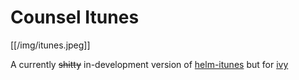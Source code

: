 # Counsel Itunes 

[[/img/itunes.jpeg]]

A currently <s>shitty</s> in-development version of [helm-itunes](https://github.com/anschwa/helm-itunes) but for [ivy](https://github.com/abo-abo/swiper)
